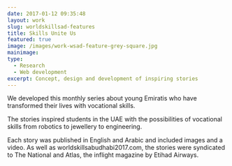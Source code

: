 ```yaml
---
date: 2017-01-12 09:35:48
layout: work
slug: worldskillsad-features
title: Skills Unite Us
featured: true
image: /images/work-wsad-feature-grey-square.jpg
mainimage:
type:
  - Research
  - Web development
excerpt: Concept, design and development of inspiring stories
---
```


We developed this monthly series about young Emiratis who have transformed their lives with vocational skills.

The stories inspired students in the UAE with the possibilities of vocational skills from robotics to jewellery to engineering.

Each story was published in English and Arabic and included images and a video. As well as worldskillsabudhabi2017.com, the stories were syndicated to The National and Atlas, the inflight magazine by Etihad Airways.
